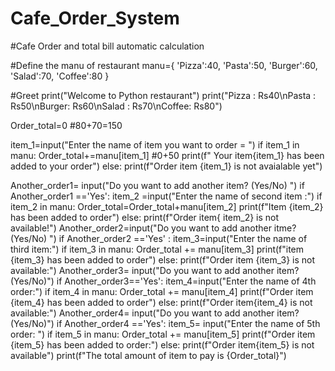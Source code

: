 # Cafe_Order_System
#Cafe Order and total bill automatic calculation

#Define the manu of restaurant
manu={
    'Pizza':40,
    'Pasta':50,
    'Burger':60,
    'Salad':70,
    'Coffee':80
}

#Greet
print("Welcome to Python restaurant")
print("Pizza : Rs40\nPasta : Rs50\nBurger: Rs60\nSalad : Rs70\nCoffee: Rs80")

Order_total=0
#80+70=150

item_1=input("Enter the name of item you want to order = ")
if item_1 in manu:
    Order_total+=manu[item_1]  #0+50
    print(f" Your item{item_1} has been added to your order")
else:
    print(f"Order item {item_1} is not avaialable yet")

Another_order1= input("Do you want to add another item? (Yes/No) ")
if Another_order1 =='Yes':
    item_2 =input("Enter the name of second item :")
    if item_2 in manu:
        Order_total=Order_total+manu[item_2]
        print(f"Item {item_2} has been added to order")
    else:
        print(f"Order item{ item_2} is not available!")
Another_order2=input("Do you want to add another itme? (Yes/No) ")
if Another_order2 =='Yes' :
    item_3=input("Enter the name of third item:")
    if item_3 in manu:
        Order_total += manu[item_3]
        print(f"item {item_3} has been added to order")
    else:
        print(f"Order item {item_3} is not available:")
Another_order3= input("Do you want to add another item? (Yes/No)")
if Another_order3=='Yes':
    item_4=input("Enter the name of 4th order:")
    if item_4 in manu:
        Order_total += manu[item_4]
        print(f"Order item {item_4} has been added to order")
    else:
        print(f"Order item{item_4} is not available:")
Another_order4= input("Do you want to add another item? (Yes/No)")
if Another_order4 =='Yes':
    item_5= input("Enter the name of 5th order: ")
    if item_5 in manu:
        Order_total += manu[item_5]
        print(f"Order  item {item_5} has been added to order:")
    else:
        print(f"Order item{item_5} is not available")
print(f"The total amount of item to pay is {Order_total}")
